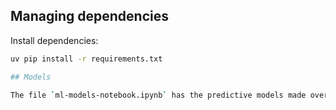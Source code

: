 ## Managing dependencies

Install dependencies:

```bash
uv pip install -r requirements.txt

## Models

The file `ml-models-notebook.ipynb` has the predictive models made over the same dataset, as well as their best prediction cutoffs over a predefined error costs matrix.